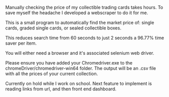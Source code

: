 Manually checking the price of my collectible trading cards takes hours. To save myself the headache I developed a webscraper to do it for me. 

This is a small program to automatically find the market price of: single cards, graded single cards, or sealed collectible boxes.

This reduces search time from 60 seconds to just 2 seconds a 96.77% time saver per item.

You will either need a browser and it's associated selenium web driver.

Please ensure you have added your Chromedriver.exe to the chromeDriver/chromedriver-win64 folder. The output will be an .csv file with all the prices of your current collection.

Currently on hold while I work on school. Next feature to implement is reading links from url, and then front end dashboard.
